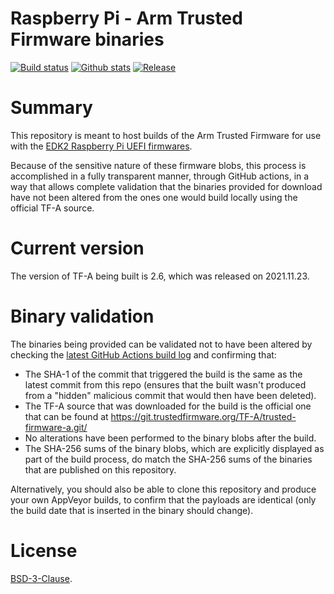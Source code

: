 Raspberry Pi - Arm Trusted Firmware binaries
============================================

[![Build status](https://img.shields.io/github/workflow/status/pftf/pitf/TF-A%20-%20Raspberry%20Pi%20build.svg?style=flat-square)](https://github.com/pftf/pitf/actions)
[![Github stats](https://img.shields.io/github/downloads/pbatard/pitf/total.svg?style=flat-square)](https://github.com/pbatard/pitf/releases)
[![Release](https://img.shields.io/github/release-pre/pftf/pitf?style=flat-square)](https://github.com/pftf/pitf/releases)

# Summary

This repository is meant to host builds of the Arm Trusted Firmware for use with
the [EDK2 Raspberry Pi UEFI firmwares](https://github.com/tianocore/edk2-platforms/tree/master/Platform/RaspberryPi).

Because of the sensitive nature of these firmware blobs, this process is
accomplished in a fully transparent manner, through GitHub actions, in a way that
allows complete validation that the binaries provided for download have not been
altered from the ones one would build locally using the official TF-A source. 

# Current version

The version of TF-A being built is 2.6, which was released on 2021.11.23.

# Binary validation

The binaries being provided can be validated not to have been altered by
checking the [latest GitHub Actions build log](https://github.com/pftf/pitf/actions)
and confirming that:

- The SHA-1 of the commit that triggered the build is the same as the latest
  commit from this repo (ensures that the built wasn't produced from a "hidden"
  malicious commit that would then have been deleted).
- The TF-A source that was downloaded for the build is the official one that can
  be found at https://git.trustedfirmware.org/TF-A/trusted-firmware-a.git/
- No alterations have been performed to the binary blobs after the build.
- The SHA-256 sums of the binary blobs, which are explicitly displayed as part
  of the build process, do match the SHA-256 sums of the binaries that are
  published on this repository.

Alternatively, you should also be able to clone this repository and produce your
own AppVeyor builds, to confirm that the payloads are identical (only the build
date that is inserted in the binary should change).

# License

[BSD-3-Clause](https://git.trustedfirmware.org/TF-A/trusted-firmware-a.git/tree/docs/license.rst).
